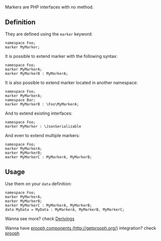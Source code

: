 Markers are PHP interfaces with no method.

## Definition

They are defined using the `marker` keyword:

```
namespace Foo;
marker MyMarker;
```

It is possible to extend marker with the following syntax:

```
namespace Foo;
marker MyMarkerA;
marker MyMarkerB : MyMarkerA;
```

It is also possible to extend marker located in another namespace:

```
namespace Foo;
marker MyMarkerA;
namespace Bar;
marker MyMarkerB : \Foo\MyMarkerA;
```

And to extend existing interfaces:

```
namespace Foo;
marker MyMarker : \JsonSerializable
```

And even to extend multiple markers:

```
namespace Foo;
marker MyMarkerA;
marker MyMarkerB;
marker MyMarkerC : MyMarkerA, MyMarkerB;
```

## Usage

Use them on your `data` definition:

```
namespace Foo;
marker MyMarkerA;
marker MyMarkerB;
marker MyMarkerC : MyMarkerA, MyMarkerB;
data MyData = MyData : MyMarkerA, MyMarkerB, MyMarkerC;
```

Wanna see more? check [Derivings](Derivings.md)

Wanna have [prooph components (http://getprooph.org/)](http://getprooph.org/) integration? check [prooph](prooph.md)
